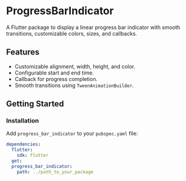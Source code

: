 # ProgressBarIndicator

A Flutter package to display a linear progress bar indicator with smooth transitions, customizable colors, sizes, and callbacks.

## Features

- Customizable alignment, width, height, and color.
- Configurable start and end time.
- Callback for progress completion.
- Smooth transitions using `TweenAnimationBuilder`.

## Getting Started

### Installation

Add `progress_bar_indicator` to your `pubspec.yaml` file:

```yaml
dependencies:
  flutter:
    sdk: flutter
  get:
  progress_bar_indicator:
    path: ../path_to_your_package

